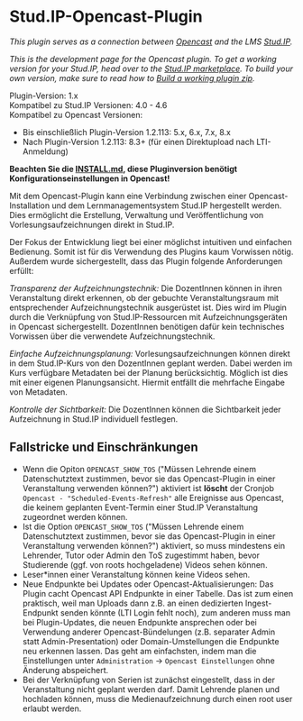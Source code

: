 Stud.IP-Opencast-Plugin
=======================

*This plugin serves as a connection between [Opencast](http://opencast.org) and
the LMS [Stud.IP](http://studip.de/).*

*This is the development page for the Opencast plugin. To get a working version for your Stud.IP, head over to the [Stud.IP marketplace](https://develop.studip.de/studip/plugins.php/pluginmarket/presenting/details/dfd73b3d67c627be493536c1ae0e27c9). To build your own version, make sure to read how to [Build a working plugin zip](https://github.com/elan-ev/studip-opencast-plugin/wiki/Build-a-working-plugin-zip).*

Plugin-Version: 1.x  
Kompatibel zu Stud.IP Versionen: 4.0 - 4.6  
Kompatibel zu Opencast Versionen:
- Bis einschließlich Plugin-Version 1.2.113: 5.x, 6.x, 7.x, 8.x
- Nach Plugin-Version 1.2.113: 8.3+ (für einen Direktupload nach LTI-Anmeldung)

**Beachten Sie die [INSTALL.md](INSTALL.md), diese Pluginversion benötigt Konfigurationseinstellungen in Opencast!**

Mit dem Opencast-Plugin kann eine Verbindung zwischen einer
Opencast-Installation und dem Lernmanagementsystem Stud.IP hergestellt werden.
Dies ermöglicht die Erstellung, Verwaltung und Veröffentlichung von
Vorlesungsaufzeichnungen direkt in Stud.IP.

Der Fokus der Entwicklung liegt bei einer möglichst intuitiven und einfachen
Bedienung. Somit ist für dis Verwendung des Plugins kaum Vorwissen nötig.
Außerdem wurde sichergestellt, dass das Plugin folgende
Anforderungen erfüllt:

*Transparenz der Aufzeichnungstechnik:* Die DozentInnen können in ihren
Veranstaltung direkt erkennen, ob der gebuchte Veranstaltungsraum mit
entsprechender Aufzeichnungstechnik ausgerüstet ist. Dies wird im Plugin durch
die Verknüpfung von Stud.IP-Ressourcen mit Aufzeichnungsgeräten in Opencast
sichergestellt. DozentInnen benötigen dafür kein technisches Vorwissen über
die verwendete Aufzeichnungstechnik.

*Einfache Aufzeichnungsplanung:* Vorlesungsaufzeichnungen können direkt in dem
Stud.IP-Kurs von den DozentInnen geplant werden. Dabei werden im Kurs
verfügbare Metadaten bei der Planung berücksichtig. Möglich ist dies mit einer
eigenen Planungsansicht. Hiermit entfällt die mehrfache Eingabe von Metadaten.

*Kontrolle der Sichtbarkeit:* Die DozentInnen können die Sichtbarkeit jeder
Aufzeichnung in Stud.IP individuell festlegen.

Fallstricke und Einschränkungen
-------------------------------

* Wenn die Opiton `OPENCAST_SHOW_TOS` ("Müssen Lehrende einem Datenschutztext
zustimmen, bevor sie das Opencast-Plugin in einer Veranstaltung verwenden
können?") aktiviert ist **löscht** der Cronjob
`Opencast - "Scheduled-Events-Refresh"` alle Ereignisse aus Opencast, die keinem
geplanten Event-Termin einer Stud.IP Veranstaltung zugeordnet werden können.
* Ist die Option `OPENCAST_SHOW_TOS` ("Müssen Lehrende einem Datenschutztext
zustimmen, bevor sie das Opencast-Plugin in einer Veranstaltung verwenden
können?") aktiviert, so muss mindestens ein Lehrender, Tutor oder Admin den
ToS zugestimmt haben, bevor Studierende (ggf. von roots hochgeladene) Videos
sehen können.
* Leser*innen einer Veranstaltung können keine Videos sehen.
* Neue Endpunkte bei Updates oder Opencast-Aktualisierungen: Das Plugin cacht
Opencast API Endpunkte in einer Tabelle. Das ist zum einen praktisch, weil man 
Uploads dann z.B. an einen dedizierten Ingest-Endpunkt senden könnte (LTI Login
fehlt noch), zum anderen muss man bei Plugin-Updates, die neuen Endpunkte
ansprechen oder bei Verwendung anderer Opencast-Bündelungen (z.B. separater
Admin statt Admin-Presentation) oder Domain-Umstellungen die Endpunkte neu
erkennen lassen. Das geht am einfachsten, indem man die Einstellungen unter
`Administration` -> `Opencast Einstellungen` ohne Änderung abspeichert.
* Bei der Verknüpfung von Serien ist zunächst eingestellt, dass in der
Veranstaltung nicht geplant werden darf. Damit Lehrende planen und hochladen
können, muss die Medienaufzeichnung durch einen root user erlaubt werden.


